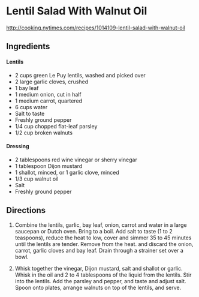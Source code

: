 # Lentil Salad With Walnut Oil
http://cooking.nytimes.com/recipes/1014109-lentil-salad-with-walnut-oil

## Ingredients

#### Lentils
- 2 cups green Le Puy lentils, washed and picked over
- 2 large garlic cloves, crushed
- 1 bay leaf
- 1 medium onion, cut in half
- 1 medium carrot, quartered
- 6 cups water
- Salt to taste
- Freshly ground pepper
- 1/4 cup chopped flat-leaf parsley
- 1/2 cup broken walnuts

#### Dressing
- 2 tablespoons red wine vinegar or sherry vinegar
- 1 tablespoon Dijon mustard
- 1 shallot, minced, or 1 garlic clove, minced
- 1/3 cup walnut oil
- Salt
- Freshly ground pepper

## Directions

1. Combine the lentils, garlic, bay leaf, onion, carrot and water in a large saucepan or Dutch oven. Bring to a boil. Add salt to taste (1 to 2 teaspoons), reduce the heat to low, cover and simmer 35 to 45 minutes until the lentils are tender. Remove from the heat. and discard the onion, carrot, garlic cloves and bay leaf. Drain through a strainer set over a bowl.

2. Whisk together the vinegar, Dijon mustard, salt and shallot or garlic. Whisk in the oil and 2 to 4 tablespoons of the liquid from the lentils. Stir into the lentils. Add the parsley and pepper, and taste and adjust salt. Spoon onto plates, arrange walnuts on top of the lentils, and serve.